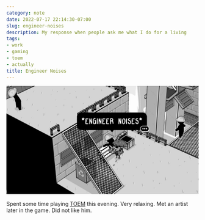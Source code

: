 ```yaml
---
category: note
date: 2022-07-17 22:14:30-07:00
slug: engineer-noises
description: My response when people ask me what I do for a living
tags:
- work
- gaming
- toem
- actually
title: Engineer Noises
---
```


![attachments/img/2022/cover-2022-07-17.jpg](../../../attachments/img/2022/cover-2022-07-17.jpg)

<!--more-->

Spent some time playing [TOEM](https://www.somethingwemade.se/toem/) this evening. Very relaxing. Met an artist later in the game. Did not like him.
